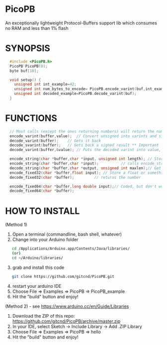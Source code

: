 # PicoPB
An exceptionally lightweight Protocol-Buffers support lib which consumes no RAM and less than 1% flash

# SYNOPSIS

```C
  #include <PicoPB.h>
  PicoPB PicoPB(0);
  byte buf[10];

  void setup() {
    unsigned int int_example=42;
    unsigned int num_bytes_to_encode= PicoPB.encode_varint(buf,int_example));
    unsigned int decoded_example=PicoPB.decode_varint(buf);
  }
```

# FUNCTIONS

```C
  // Most calls (except the ones returning numbers) will return the number of storage buffer bytes of the value
  encode_varint(buffer,value);	// Convert unsigned into varints and signed into svarints - returns #bytes taken to store it
  decode_varint(buffer);	// Gets it back
  decode_svarint(buffer);	// Gets back a signed result ** Important - use when required, and don't mix signed and unsigned **
  decode_varint(buffer,&value);	// Puts the decoded varint into value, and returns the #bytes that were taken to store it

  encode_string(char *buffer,char *input, unsigned int length);	// Store text or data
  encode_string(char *buffer,char *input); 			// calls encode_string with strlen(input)
  decode_string(char *buffer,char *output, unsigned int maxlen);// Get back stored text or data - NB: function returns the buffer space it took, not the length you got back
  encode_fixed32(char *buffer,float input);	// Store a float or something - note that on Arduino, float, double and long-double are all the same thing (4 bytes; 32bits)
  decode_fixed32(char *buffer);			// returns the number

  encode_fixed64(char *buffer,long double input);// Coded, but don't work on arduino (which has no 64bit datatypes)
  decode_fixed64(char *buffer);
```


# HOW TO INSTALL

(Method 1)

1. Open a terminal (commandline, bash shell, whatever)
2. Change into your Arduino folder
```bash
   cd /Applications/Arduino.app/Contents/Java/libraries/
   (or)
   cd ~/Arduino/libraries/
```
3. grab and install this code
```bash
   git clone https://github.com/gitcnd/PicoPB.git
```
4. restart your arduino IDE
5. Choose File => Examples => PicoPB => PicoPB_example
6. Hit the "build" button and enjoy!

(Method 2) - see https://www.arduino.cc/en/Guide/Libraries

1. Download the ZIP of this repo: https://github.com/gitcnd/PicoPB/archive/master.zip
2. In your IDE, select Sketch -> Include Library -> Add .ZIP Library
3. Choose File => Examples => PicoPB => hello
4. Hit the "build" button and enjoy!

